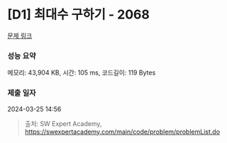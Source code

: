# [D1] 최대수 구하기 - 2068 

[문제 링크](https://swexpertacademy.com/main/code/problem/problemDetail.do?contestProbId=AV5QQhbqA4QDFAUq) 

### 성능 요약

메모리: 43,904 KB, 시간: 105 ms, 코드길이: 119 Bytes

### 제출 일자

2024-03-25 14:56



> 출처: SW Expert Academy, https://swexpertacademy.com/main/code/problem/problemList.do